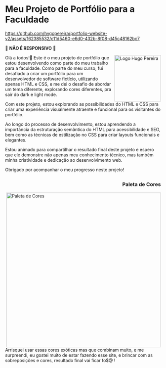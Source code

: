 # Meu Projeto de Portfólio para a Faculdade


https://github.com/hvgopereira/portfolio-website-v2/assets/162385532/c11d5460-e6d0-432b-8f08-d45c48162bc7


:red_circle:  <strong>NÃO É RESPONSIVO</strong> :red_circle:

<img src="https://github.com/hvgopereira/netflix-remake/assets/162385532/1063be5e-a9fa-4aba-a6e5-ff5a99957761" min-width="150px" max-width="150px" width="150px" align="right" alt="Logo Hugo Pereira" > </img>

  Olá a todos!👋 Este é o meu projeto de portfólio que estou desenvolvendo como parte do meu trabalho para a faculdade. Como parte do meu curso, fui desafiado a criar um portfólio para um desenvolvedor de software fictício, utilizando apenas HTML e CSS, e me dei o desafio de abordar um tema diferente, explorando cores diferentes, pra sair do dark e light mode.

Com este projeto, estou explorando as possibilidades do HTML e CSS para criar uma experiência visualmente atraente e funcional para os visitantes do portfólio.

Ao longo do processo de desenvolvimento, estou aprendendo a importância da estruturação semântica do HTML para acessibilidade e SEO, bem como as técnicas de estilização no CSS para criar layouts funcionais e elegantes.

Estou animado para compartilhar o resultado final deste projeto e espero que ele demonstre não apenas meu conhecimento técnico, mas também minha criatividade e dedicação ao desenvolvimento web.

Obrigado por acompanhar o meu progresso neste projeto!

##
<h3 align="right"> Paleta de Cores </h3>

<section>
<img align="right" src="https://github.com/hvgopereira/portfolio-website-v2/assets/162385532/b10acbdb-7e38-4305-bb28-4b13b2a8defe" title="Paleta de Cores" min-width="500px" max-width="500px" width="500px"></img>
<span align="left"> Arrisquei usar essas cores exóticas mas que combinam muito, e me <br> surpreendi, eu gostei muito de estar fazendo esse site, e brincar com as sobreposições e cores, resultado final vai ficar fo$@ ! </span>
</section>



